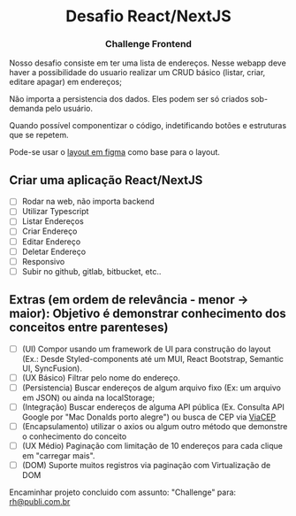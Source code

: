 <h1 align="center">
   Desafio React/NextJS  
<br>
<h3 align="center">
Challenge Frontend   
<br>
</h3>
</h1>

Nosso desafio consiste em ter uma lista de endereços. 
Nesse webapp deve haver a possibilidade do usuario realizar um CRUD básico (listar, criar, editare apagar) em  endereços;

Não importa a persistencia dos dados. Eles podem ser só criados sob-demanda pelo usuário.

Quando possível componentizar o código, indetificando botões e estruturas que se repetem.

Pode-se usar o [layout em figma](https://www.figma.com/file/6wVP58vAlQMPPwugVPX3Fi/ChallengeFrontEnd?node-id=0%3A1) como base para o layout.

## Criar uma aplicação React/NextJS
- [ ] Rodar na web, não importa backend
- [ ] Utilizar Typescript
- [ ] Listar Endereços
- [ ] Criar Endereço
- [ ] Editar Endereço
- [ ] Deletar Endereço
- [ ] Responsivo
- [ ] Subir no github, gitlab, bitbucket, etc..

## Extras (em ordem de relevância - menor -> maior): Objetivo é demonstrar conhecimento dos conceitos entre parenteses) 
- [ ] (UI) Compor usando um framework de UI para construção do layout (Ex.: Desde Styled-components até um MUI, React Bootstrap, Semantic UI, SyncFusion).
- [ ] (UX Básico) Filtrar pelo nome do endereço.
- [ ] (Persistencia) Buscar endereços de algum arquivo fixo (Ex: um arquivo em JSON) ou ainda na localStorage;
- [ ] (Integração) Buscar endereços de alguma API pública (Ex. Consulta API Google por "Mac Donalds porto alegre") ou busca de CEP via [ViaCEP](https://viacep.com.br/)  
- [ ] (Encapsulamento) utilizar o axios ou algum outro método que demonstre o conhecimento do conceito
- [ ] (UX Médio) Paginação com limitação de 10 endereços para cada clique em "carregar mais".
- [ ] (DOM) Suporte muitos registros via paginação com Virtualização de DOM

Encaminhar projeto concluido com assunto: "Challenge" para: rh@publi.com.br
